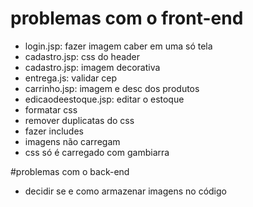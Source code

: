 # problemas com o front-end
- login.jsp:            fazer imagem caber em uma só tela
- cadastro.jsp:         css do header
- cadastro.jsp:         imagem decorativa
- entrega.js:           validar cep
- carrinho.jsp:         imagem e desc dos produtos
- edicaodeestoque.jsp:  editar o estoque 
- formatar css
- remover duplicatas do css
- fazer includes
- imagens não carregam
- css só é carregado com gambiarra

#problemas com o back-end
- decidir se e como armazenar imagens no código